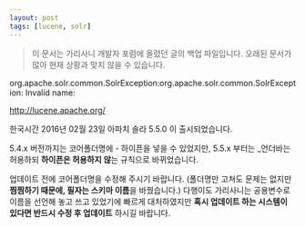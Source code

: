 ```yaml
---
layout: post
tags: [lucene, solr]
---
```


> 이 문서는 가리사니 개발자 포럼에 올렸던 글의 백업 파일입니다.
오래된 문서가 많아 현재 상황과 맞지 않을 수 있습니다.


org.apache.solr.common.SolrException:org.apache.solr.common.SolrException: Invalid name:

http://lucene.apache.org/

한국시간 2016년 02월 23일 아파치 솔라 5.5.0 이 출시되었습니다.

5.4.x 버전까지는 코어폴더명에 - 하이픈을 넣을 수 있었지만, 5.5.x 부터는 _언더바는 허용하되 **하이픈은 허용하지 않**는 규칙으로 바뀌었습니다.

업데이트 전에 코어폴더명을 수정해 주시기 바랍니다.
(폴더명만 고쳐도 문제는 없지만 **찜찜하기 때문에, 필자는 스키마 이름**을 바꿨습니다.)
다행이도 가리사니는 공용변수로 이름을 선언해 놓고 쓰고 있었기에 빠르게 대처하였지만 **혹시 업데이트 하는 시스템이 있다면 반드시 수정 후 업데이트** 하시길 바랍니다.